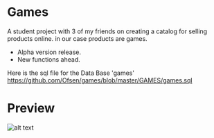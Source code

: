 # Games
A student project with 3 of my friends on creating a catalog for selling products online. in our case products are games.
 - Alpha version release.
 - New functions ahead.

Here is the sql file for the Data Base 'games' https://github.com/Ofsen/games/blob/master/GAMES/games.sql

# Preview
![alt text](https://raw.githubusercontent.com/ofsen/games/master/Design%20Gamev4.png)
